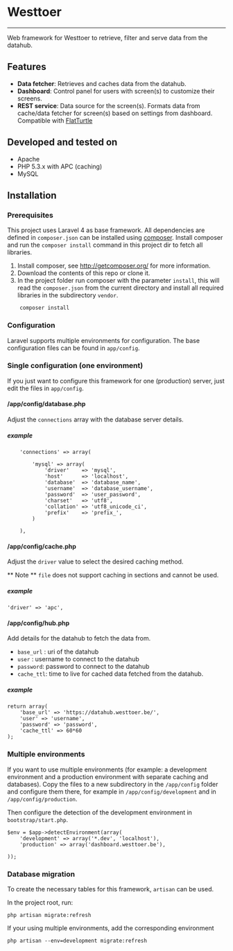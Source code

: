 # Westtoer
---

Web framework for Westtoer to retrieve, filter and serve data from the datahub.

## Features
* **Data fetcher**: Retrieves and caches data from the datahub.
* **Dashboard**: Control panel for users with screen(s) to customize their screens.
* **REST service**: Data source for the screen(s). Formats data from cache/data fetcher for screen(s) based on settings from dashboard. Compatible with [FlatTurtle](http://flatturtle.com)




## Developed and tested on

 * Apache
 * PHP 5.3.x with APC (caching)
 * MySQL

## Installation
### Prerequisites

This project uses Laravel 4 as base framework.
All dependencies are defined in ```composer.json``` can be installed using [composer](http://getcomposer.org/).
Install composer and run the ```composer install``` command in this project dir to fetch all libraries.

1. Install composer, see <http://getcomposer.org/> for more information.
2. Download the contents of this repo or clone it.
3. In the project folder run composer with the parameter ```install```, this will read the ```composer.json``` from the current directory and install all required libraries in the subdirectory ```vendor```.

```
	composer install
```
### Configuration

Laravel supports multiple environments for configuration. The base configuration files can be found in ```app/config```.

### Single configuration (one environment)

If you just want to configure this framework for one (production) server, just edit the files in ```app/config```.



#### /app/config/database.php

Adjust the ```connections``` array with the database server details.
##### example
```
	'connections' => array(

		'mysql' => array(
			'driver'    => 'mysql',
			'host'      => 'localhost',
			'database'  => 'database_name',
			'username'  => 'database_username',
			'password'  => 'user_password',
			'charset'   => 'utf8',
			'collation' => 'utf8_unicode_ci',
			'prefix'    => 'prefix_',
		)

	),
```

#### /app/config/cache.php

Adjust the ```driver``` value to select the desired caching method.

** Note ** ```file``` does not support caching in sections and cannot be used.

##### example
```
'driver' => 'apc',
```


#### /app/config/hub.php

Add details for the datahub to fetch the data from.

* ```base_url``` : uri of the datahub
* ```user``` : username to connect to the datahub
* ```password```: password to connect to the datahub
* ```cache_ttl```: time to live for cached data fetched from the datahub.



##### example
```
return array(
	'base_url' => 'https://datahub.westtoer.be/',
	'user' => 'username',
	'password' => 'password',
	'cache_ttl' => 60*60
);
```

### Multiple environments

If you want to use multiple environments (for example: a development environment and a production environment with separate caching and databases). Copy the files to a new subdirectory in the ```/app/config``` folder and configure them there, for example in ```/app/config/development``` and in ```/app/config/production```.

Then configure the detection of the development environment in ```bootstrap/start.php```.

```
$env = $app->detectEnvironment(array(
    'development' => array('*.dev', 'localhost'),
    'production' => array('dashboard.westtoer.be'),

));
```

### Database migration

To create the necessary tables for this framework, ```artisan``` can be used.

In the project root, run:

```
php artisan migrate:refresh
```

If your using multiple environments, add the corresponding environment

```
php artisan --env=development migrate:refresh
```


